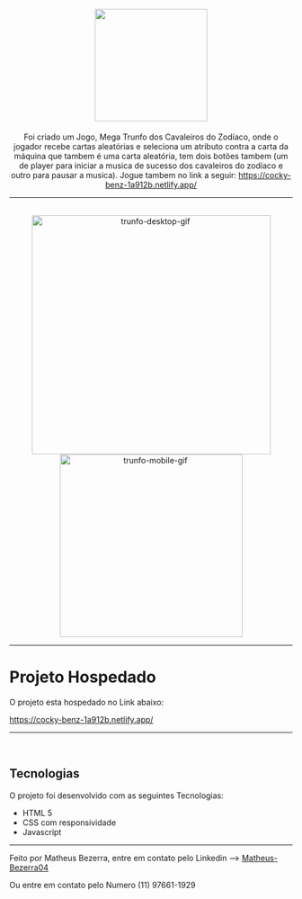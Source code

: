 <h1 align="center">
<br>
    <img src="https://seeklogo.com/images/C/cavaleiros-do-zodiaco-logo-7BEBD54081-seeklogo.com.png" width="200"> 
<br>
</h1>
<p align="center">Foi criado um Jogo, Mega Trunfo dos Cavaleiros do Zodíaco, onde o jogador recebe cartas aleatórias e seleciona um atributo contra a carta da máquina que tambem é uma carta aleatória, tem dois botões tambem (um de player para iniciar a musica de sucesso dos cavaleiros do zodíaco e outro para pausar a musica). Jogue tambem no link a seguir: <a href="https://cocky-benz-1a912b.netlify.app/" alt="site do jogo" target="_blank">https://cocky-benz-1a912b.netlify.app/</a></p>
<hr> <br>

<div align="center">
    <img src="assets/cavaleiros-desktop.gif" alt="trunfo-desktop-gif" height="425">
    <img src="assets/cavaleiros-mobile.gif" alt="trunfo-mobile-gif" height="325">
</div>

---


# Projeto Hospedado

<p>O projeto esta hospedado no Link abaixo:</p>
<a href="https://cocky-benz-1a912b.netlify.app/" alt="site do jogo" target="_blank">https://cocky-benz-1a912b.netlify.app/</a></p>

---
<br>

## Tecnologias

O projeto foi desenvolvido com as seguintes Tecnologias:

- HTML 5
- CSS com responsividade
- Javascript

---

Feito por Matheus Bezerra, entre em contato pelo Linkedin --> <a href="https://www.linkedin.com/in/matheus-bezerra04/">Matheus-Bezerra04</a>
<p>Ou entre em contato pelo Numero (11) 97661-1929</p>
